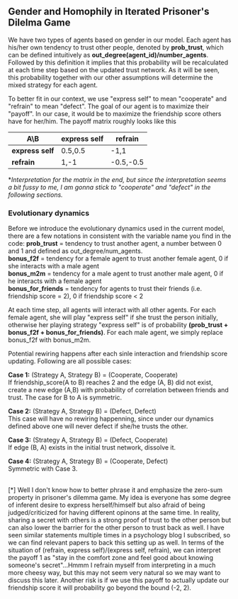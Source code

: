 ## **Gender and Homophily in Iterated Prisoner's Dilelma Game**

We have two types of agents based on gender in our model. Each agent has his/her own tendency to trust other people, denoted by **prob_trust**, which can be defined intuitively as **out_degree(agent_id)/number_agents**. Followed by this definition it implies that this probability will be recalculated at each time step based on the updated trust network. As it will be seen, this probability together with our other assumptions will determine the mixed strategy for each agent.

To better fit in our context, we use "express self" to mean "cooperate" and "refrain" to mean "defect". The goal of our agent is to maximize their "payoff". In our case, it would be to maximize the friendship score others have for her/him. The payoff matrix roughly looks like this

| A\B          | express self | refrain   |
|--------------|--------------|-----------|
| **express self** | 0.5,0.5      | -1,1      |
| **refrain**      | 1,-1         | -0.5,-0.5 |

**Interpretation for the matrix in the end, but since the interpretation seems a bit fussy to me, I am gonna stick to "cooperate" and "defect" in the following sections.*


### **Evolutionary dynamics**
Before we introduce the evolutionary dynamics used in the current model, there are a few notations in consistent with the variable name you find in the code:
**prob_trust** = tendency to trust another agent, a number between 0 and 1 and defined as out_degree/num_agents.  
**bonus_f2f** = tendency for a female agent to trust another female agent, 0 if she interacts with a male agent  
**bonus_m2m** = tendency for a male agent to trust another male agent, 0 if he interacts with a female agent  
**bonus_for_friends** = tendency for agents to trust their friends (i.e. friendship score = 2), 0 if friendship score < 2


At each time step, all agents will interact with all other agents. For each female agent, she will play "express self" if she trust the person initially, otherwise her playing strategy "express self" is of probability **(prob_trust + bonus_f2f + bonus_for_friends)**. For each male agent, we simply replace bonus_f2f with bonus_m2m. 

Potential rewiring happens after each sinle interaction and friendship score updating. Following are all possible cases:

**Case 1:** (Strategy A, Strategy B) = (Cooperate, Cooperate)\
 If friendship_score(A to B) reaches 2 and the edge (A, B) did not exist, create a new edge (A,B) with probability of correlation between friends and trust. The case for B to A is symmetric.

**Case 2:** (Strategy A, Strategy B) = (Defect, Defect)\
This case will have no rewiring happenning, since under our dynamics defined above one will never defect if she/he trusts the other.

**Case 3:** (Strategy A, Strategy B) = (Defect, Cooperate)\
If edge (B, A) exists in the initial trust network, dissolve it. 

**Case 4:** (Strategy A, Strategy B) = (Cooperate, Defect)\
Symmetric with Case 3.


\
[*] Well I don't know how to better phrase it and emphasize the zero-sum property in prisoner's dilemma game. My idea is everyone has some degree of inferent desire to express herself/himself but also afraid of being judged/criticized for having different opinons at the same time. In reality, sharing a secret with others is a strong proof of trust to the other person but can also lower the barrier for the other person to trust back as well. I have seen similar statements multiple times in a psychology blog I subscribed, so we can find relevant papers to back this setting up as well. In terms of the situation of (refrain, express self)/(express self, refrain), we can interpret the payoff 1 as "stay in the comfort zone and feel good about knowing someone's secret"...Hmmm I refrain myself from interpreting in a much more cheesy way, but this may not seem very natural so we may want to discuss this later. Another risk is if we use this payoff to actually update our friendship score it will probability go beyond the bound (-2, 2).
